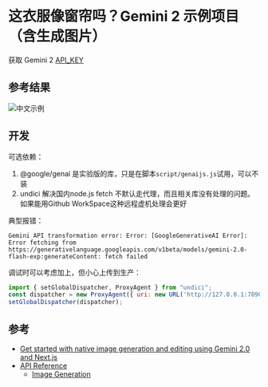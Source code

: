 # 这衣服像窗帘吗？Gemini 2 示例项目（含生成图片）

获取 Gemini 2 [API_KEY](https://aistudio.google.com/apikey)

## 参考结果

![中文示例](docs/demo-zh.png.png)

## 开发

可选依赖：

1. @google/genai 是实验版的库，只是在脚本`script/genaijs.js`试用，可以不装
2. undici 解决国内node.js fetch 不默认走代理，而且相关库没有处理的问题。如果能用Github WorkSpace这种远程虚机处理会更好

典型报错：

```
Gemini API transformation error: Error: [GoogleGenerativeAI Error]: Error fetching from https://generativelanguage.googleapis.com/v1beta/models/gemini-2.0-flash-exp:generateContent: fetch failed
```

调试时可以考虑加上，但小心上传到生产：

```js
import { setGlobalDispatcher, ProxyAgent } from "undici";
const dispatcher = new ProxyAgent({ uri: new URL('http://127.0.0.1:7890').toString() });
setGlobalDispatcher(dispatcher);
```

## 参考

- [Get started with native image generation and editing using Gemini 2.0 and Next.js](https://github.com/google-gemini/gemini-image-editing-nextjs-quickstart)
- [API Reference](https://ai.google.dev/api?lang=node)
  - [Image Generation](https://ai.google.dev/gemini-api/docs/image-generation)